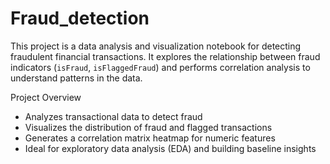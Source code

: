 # Fraud_detection

This project is a data analysis and visualization notebook for detecting fraudulent financial transactions. It explores the relationship between fraud indicators (`isFraud`, `isFlaggedFraud`) and performs correlation analysis to understand patterns in the data.

Project Overview

- Analyzes transactional data to detect fraud
- Visualizes the distribution of fraud and flagged transactions
- Generates a correlation matrix heatmap for numeric features
- Ideal for exploratory data analysis (EDA) and building baseline insights
